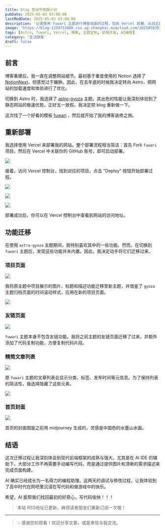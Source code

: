 ```yaml
---
title: blog 劳动节改版小记
pubDate: 2025-05-03 03:00:00
lastModDate: 2025-05-03 03:00:00
description: '记录使用 fuwari 主题进行博客改版的过程，包括 Vercel 部署、从旧主题迁移功能（项目、友链、文章列表样式）以及使用 AI IDE 辅助开发的体验。'
image: 'https://blog-1259751088.cos.ap-shanghai.myqcloud.com/20250503031704734.png?imageSlim'
tags: [Astro, fuwari, Vercel, 博客, 主题定制, 前端开发, AI编程]
category: '生活随笔'
draft: false
---
```


## 前言

博客重建后，我一直在调整网站细节。最初基于重度使用的 Notion 选择了 [NotionNext](https://notion-next-kohl-rho-39.vercel.app/)，但感觉过于臃肿。因此，在去年底的时候我决定转向 Astro，把网站的加载速度和体验进行了优化。

切换到 Astro 时，我选择了 [astro-gyoza](https://github.com/lxchapu/astro-gyoza) 主题。其出色的性能让我深刻体验到了静态网站的极速优势。正好五一放假，我决定把 blog 重新做一下。

这次找了一个好看的模板 [fuwari](https://github.com/saicaca/fuwari) ，然后就开始了我的博客装修之旅。

## 重新部署

我选择使用 Vercel 来部署我的网站。整个部署流程相当简洁：首先 Fork `fuwari` 项目，然后在 Vercel 中关联你的 GitHub 账号，即可启动部署。

![](https://blog-1259751088.cos.ap-shanghai.myqcloud.com/20250502234237550.png?imageSlim)

接着，访问 Vercel 控制台，找到对应的项目，点击 "Deploy" 按钮开始部署过程。

![](https://blog-1259751088.cos.ap-shanghai.myqcloud.com/20250502234327982.png?imageSlim)

![](https://blog-1259751088.cos.ap-shanghai.myqcloud.com/20250502234432832.png?imageSlim)

![](https://blog-1259751088.cos.ap-shanghai.myqcloud.com/20250502234451092.png?imageSlim)

部署成功后，你可以在 Vercel 控制台中查看到网站的访问地址。

## 功能迁移

在使用 `astro-gyoza` 主题期间，我特别喜欢其中的一些功能。然而，在切换到 `fuwari` 主题后，发现这些功能并未内置。因此，我决定动手将它们迁移过来。

### 项目页面

![](https://blog-1259751088.cos.ap-shanghai.myqcloud.com/20250502234738212.png?imageSlim)

我将原主题中项目展示的图片、标题和描述功能迁移至新主题，并借鉴了 `gyoza` 主题归档页面的时间滚动样式，应用在新的项目页面。

![](https://blog-1259751088.cos.ap-shanghai.myqcloud.com/20250503025806690.png?imageSlim)

### 友链页面

![](https://blog-1259751088.cos.ap-shanghai.myqcloud.com/20250503030027875.png?imageSlim)

`fuwari` 主题本身不包含友链功能。我将之前主题的友链页面迁移了过来，并额外添加了代码复制功能，方便复制代码片段。

### 精简文章列表

![](https://blog-1259751088.cos.ap-shanghai.myqcloud.com/20250503030217022.png?imageSlim)

原 `fuwari` 主题的文章列表会显示分类、标签、发布时间等元信息。为了保持列表的简洁性，我选择隐藏了这些元素。

![](https://blog-1259751088.cos.ap-shanghai.myqcloud.com/20250503030317637.png?imageSlim)

### 首页封面

![](https://blog-1259751088.cos.ap-shanghai.myqcloud.com/20250503135534706.png?imageSlim)

首页的封面图是之前用 midjourney 生成的，灵感是中国色的水墨山水画。

## 结语

这次迁移过程让我深刻体会到现代前端框架的成熟与强大。尤其是在 AI IDE 的辅助下，大部分工作不再需要手动编写代码，而是通过提供图片和清晰的需求描述来完成页面构建。

AI 确实已经成长为一名得力的编程助理。这两天的调试与修改过程，让我体验到了高中时代在网吧里沉浸在写代码和做游戏中的快乐。

希望，AI 能帮我们找回最初的好奇心，写代码愉快！！！

> 本站 RSS地址已更新，麻烦读者朋友们重新订阅一次喔！

---

> 💡 感谢您的观看！欢迎分享文章，或是来信与我交流。
